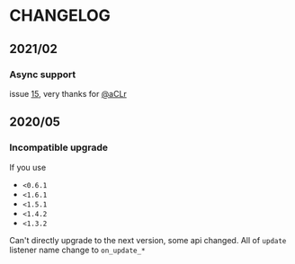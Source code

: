 CHANGELOG
===

## 2021/02

### Async support

issue [15](https://github.com/fewensa/telegram-client/issues/15), very thanks for [@aCLr](https://github.com/aCLr)

## 2020/05


### Incompatible upgrade

If you use

- `<0.6.1`
- `<1.6.1`
- `<1.5.1`
- `<1.4.2`
- `<1.3.2`

Can't directly upgrade to the next version, some api changed.
All of `update` listener name change to `on_update_*`


